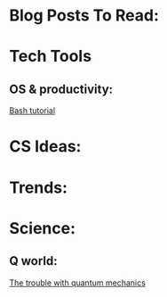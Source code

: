 # Blog Posts To Read:

# Tech Tools
## OS & productivity:
[Bash tutorial](https://www.blockloop.io/mastering-bash-and-terminal)

# CS Ideas:

# Trends:

# Science:
## Q world:
[The trouble with quantum mechanics](http://www.nybooks.com/articles/2017/01/19/trouble-with-quantum-mechanics/)
